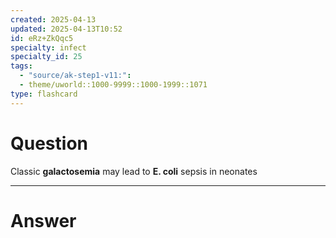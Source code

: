```yaml
---
created: 2025-04-13
updated: 2025-04-13T10:52
id: eRz+ZkQqc5
specialty: infect
specialty_id: 25
tags:
  - "source/ak-step1-v11:": 
  - theme/uworld::1000-9999::1000-1999::1071
type: flashcard
---
```


# Question
Classic **galactosemia** may lead to **E. coli** sepsis in neonates

---

# Answer
